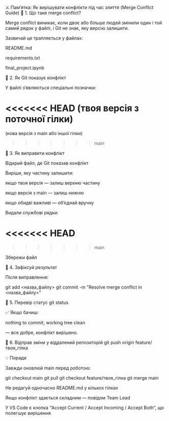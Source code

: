 ⚔️ Пам’ятка: Як вирішувати конфлікти під час злиття (Merge Conflict Guide)
🔹 1. Що таке merge conflict?

Merge conflict виникає, коли двоє або більше людей змінили один і той самий рядок у файлі,
і Git не знає, яку версію залишити.

Зазвичай це трапляється у файлах:

README.md

requirements.txt

final_project.ipynb

🔹 2. Як Git показує конфлікт

У файлі з’являються спеціальні позначки:

<<<<<<< HEAD
(твоя версія з поточної гілки)
=======
(нова версія з main або іншої гілки)
>>>>>>> main

🔹 3. Як виправити конфлікт

Відкрий файл, де Git показав конфлікт

Виріши, яку частину залишити:

якщо твоя версія — залиш верхню частину

якщо версія з main — залиш нижню

якщо обидві важливі — об’єднай вручну

Видали службові рядки:

<<<<<<< HEAD
=======
>>>>>>> main


Збережи файл

🔹 4. Зафіксуй результат

Після виправлення:

git add <назва_файлу>
git commit -m "Resolve merge conflict in <назва_файлу>"

🔹 5. Перевір статус
git status


✅ Якщо бачиш:

nothing to commit, working tree clean


— все добре, конфлікт вирішено.

🔹 6. Відправ зміни у віддалений репозиторій
git push origin feature/твоя_гілка

💡 Поради

Завжди оновлюй main перед роботою:

git checkout main
git pull
git checkout feature/твоя_гілка
git merge main


Не редагуй одночасно README.md у кількох гілках

Якщо конфлікт здається складним — повідом Team Lead

У VS Code є кнопка “Accept Current / Accept Incoming / Accept Both”, що полегшує вирішення